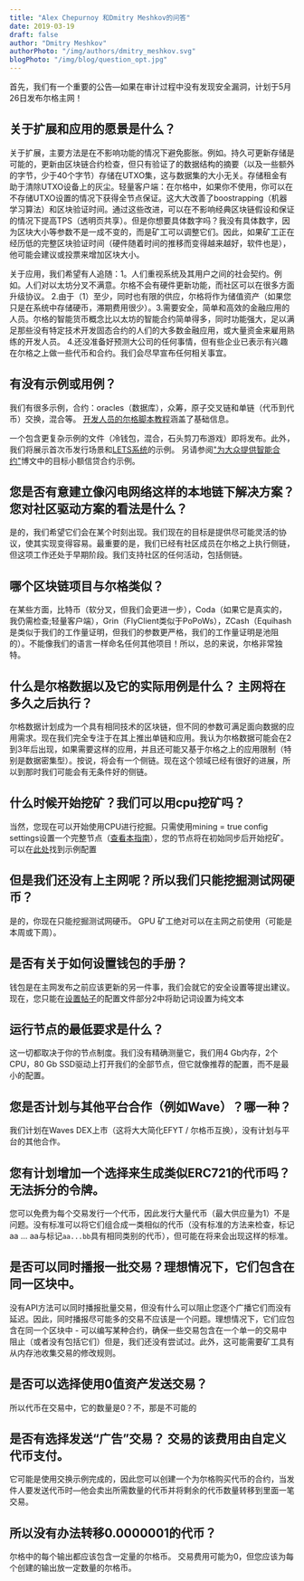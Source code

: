 ```yaml
---
title: "Alex Chepurnoy 和Dmitry Meshkov的问答"
date: 2019-03-19
draft: false
author: "Dmitry Meshkov"
authorPhoto: "/img/authors/dmitry_meshkov.svg"
blogPhoto: "/img/blog/question_opt.jpg"
---
```

首先，我们有一个重要的公告—如果在审计过程中没有发现安全漏洞，计划于5月26日发布尔格主网！ 

## 关于扩展和应用的愿景是什么？

关于扩展，主要方法是在不影响功能的情况下避免膨胀。例如。持久可更新存储是可能的，更新由区块链合约检查，但只有验证了的数据结构的摘要（以及一些额外的字节，少于40个字节）存储在UTXO集，这与数据集的大小无关。存储租金有助于清除UTXO设备上的灰尘。轻量客户端：在尔格中，如果你不使用，你可以在不存储UTXO设置的情况下获得全节点保证。这大大改善了boostrapping（机器学习算法）和区块验证时间。通过这些改进，可以在不影响经典区块链假设和保证的情况下提高TPS（透明页共享）。但是你想要具体数字吗？我没有具体数字，因为区块大小等参数不是一成不变的，而是矿工可以调整它们。因此，如果矿工正在经历低的完整区块验证时间（硬件随着时间的推移而变得越来越好，软件也是），他可能会建议或投票来增加区块大小。 

关于应用，我们希望有人追随：1。人们重视系统及其用户之间的社会契约。例如。人们对以太坊分叉不满意。尔格不会有硬件更新功能，而社区可以在很多方面升级协议。 2.由于（1）至少，同时也有限的供应，尔格将作为储值资产（如果您只是在系统中存储硬币，滞期费用很少）。3.需要安全，简单和高效的金融应用的人员。尔格的智能货币概念比以太坊的智能合约简单得多，同时功能强大，足以满足那些没有特定技术开发固态合约的人们的大多数金融应用，或大量资金来雇用熟练的开发人员。 4.还没准备好预测大公司的任何事情，但有些企业已表示有兴趣在尔格之上做一些代币和合约。我们会尽早宣布任何相关事宜。

## 有没有示例或用例？

我们有很多示例，合约：oracles（数据库），众筹，原子交叉链和单链（代币到代币）交换，混合等。 [开发人员的尔格脚本教程](https://docs.ergoplatform.com/ErgoScript.pdf)涵盖了基础信息。

一个包含更复杂示例的文件（冷钱包，混合，石头剪刀布游戏）即将发布。此外，我们将展示首次币发行场景和[LETS系统](https://en.wikipedia.org/wiki/Local_exchange_trading_system)的示例。 
另请参阅["为大众提供智能合约"](http://chepurnoy.org/blog/2018/10/smart-contracts-for-the-people/)博文中的目标小额信贷合约示例。  

## 您是否有意建立像闪电网络这样的本地链下解决方案？您对社区驱动方案的看法是什么？

是的，我们希望它们会在某个时刻出现。我们现在的目标是提供尽可能灵活的协议，使其实现变得容易。最重要的是，我们已经有社区成员在尔格之上执行侧链，但这项工作还处于早期阶段。我们支持社区的任何活动，包括侧链。

## 哪个区块链项目与尔格类似？

在某些方面，比特币（软分叉，但我们会更进一步），Coda（如果它是真实的，我仍需检查;轻量客户端），Grin（FlyClient类似于PoPoWs），ZCash（Equihash是类似于我们的工作量证明，但我们的参数更严格，我们的工作量证明是池阻的）。不能像我们的语言一样命名任何其他项目！所以，总的来说，尔格非常独特。

## 什么是尔格数据以及它的实际用例是什么？ 主网将在多久之后执行？

尔格数据计划成为一个具有相同技术的区块链，但不同的参数可满足面向数据的应用需求。现在我们完全专注于在其上推出单链和应用。我认为尔格数据可能会在2到3年后出现，如果需要这样的应用，并且还可能又基于尔格之上的应用限制（特别是数据密集型）。按说，将会有一个侧链。现在这个领域已经有很好的进展，所以到那时我们可能会有无条件好的侧链。

## 什么时候开始挖矿？我们可以用cpu挖矿吗？

当然，您现在可以开始使用CPU进行挖掘。只需使用mining = true config settings设置一个完整节点（[查看本指南](http://chepurnoy.org/blog/2019/01/how-to-set-up-and-configure-full-ergo-node/)），您的节点将在初始同步后开始挖矿。可以在[此处](https://github.com/ergoplatform/ergo/blob/master/src/main/resources/nodeTestnet/application.conf)找到示例配置

## 但是我们还没有上主网呢？所以我们只能挖掘测试网硬币？

是的，你现在只能挖掘测试网硬币。 GPU 矿工绝对可以在主网之前使用（可能是本周或下周）。

## 是否有关于如何设置钱包的手册？

钱包是在主网发布之前应该更新的另一件事，我们会就它的安全设置等提出建议。现在，您只能在[设置帖子](http://chepurnoy.org/blog/2019/01/how-to-set-up-and-configure-full-ergo-node/)的配置文件部分2中将助记词设置为纯文本

## 运行节点的最低要求是什么？

这一切都取决于你的节点制度。我们没有精确测量它，我们用4 Gb内存，2个CPU，80 Gb SSD驱动上打开我们的全部节点，但它就像推荐的配置，而不是最小的配置。

## 您是否计划与其他平台合作（例如Wave）？哪一种？

我们计划在Waves DEX上市（这将大大简化EFYT / 尔格币互换），没有计划与平台的其他合作。

## 您有计划增加一个选择来生成类似ERC721的代币吗？无法拆分的令牌。

您可以免费为每个交易发行一个代币，因此发行大量代币（最大供应量为1）不是问题。没有标准可以将它们组合成一类相似的代币（没有标准的方法来检查，标记aa ... aa与标记`aa...bb`具有相同类别的代币），但可能在将来会出现这样的标准。

## 是否可以同时播报一批交易？理想情况下，它们包含在同一区块中。

没有API方法可以同时播报批量交易，但没有什么可以阻止您逐个广播它们而没有延迟。因此，同时播报尽可能多的交易不应该是一个问题。理想情况下，它们应包含在同一个区块中 - 可以编写某种合约，确保一些交易包含在一个单一的交易中阻止（或者没有包括它们）但是，我们还没有尝试过。此外，这可能需要矿工具有从内存池收集交易的修改规则。

## 是否可以选择使用0值资产发送交易？

所以代币在交易中，它的数量是0？不，那是不可能的  

## 是否有选择发送“广告”交易？ 交易的该费用由自定义代币支付。

它可能是使用交换示例完成的，因此您可以创建一个为尔格购买代币的合约，当发件人要发送代币时—他会卖出所需数量的代币并将剩余的代币数量转移到里面一笔交易。  

## 所以没有办法转移0.0000001的代币？

尔格中的每个输出都应该包含一定量的尔格币。 交易费用可能为0，但您应该为每个创建的输出放一定数量的尔格币。

